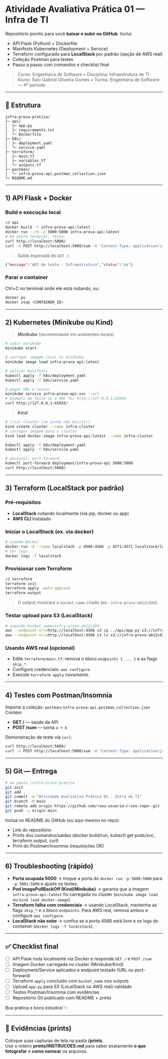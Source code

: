 # Atividade Avaliativa Prática 01 — Infra de TI

Repositório pronto para você **baixar e subir no GitHub**. Inclui:
- API Flask (Python) + Dockerfile
- Manifests Kubernetes (Deployment + Service)
- Terraform configurado para **LocalStack** por padrão (opção de AWS real)
- Coleção Postman para testes
- Passo a passo com comandos e checklist final

> Curso: Engenharia de Software • Disciplina: Infraestrutura de TI  
> Aluno: Ítalo Gabriel Oliveira Gomes • Turma: Engenharia de Software — 4º período

---

## 🧱 Estrutura

```
infra-prova-pratica/
├─ api/
│  ├─ app.py
│  ├─ requirements.txt
│  └─ Dockerfile
├─ k8s/
│  ├─ deployment.yaml
│  └─ service.yaml
├─ terraform/
│  ├─ main.tf
│  ├─ variables.tf
│  └─ outputs.tf
├─ postman/
│  └─ infra-prova-api.postman_collection.json
└─ README.md
```

---

## 1) API Flask + Docker

### Build e execução local
```bash
cd api
docker build -t infra-prova-api:latest .
docker run --rm -p 5000:5000 infra-prova-api:latest
# Em outro terminal, teste:
curl http://localhost:5000/
curl -X POST http://localhost:5000/sum -H "Content-Type: application/json" -d '{"a":3,"b":4.5}'
```

> Saída esperada do `GET /`:
```json
{"message":"API de teste - Infraestrutura","status":"ok"}
```

### Parar o container
Ctrl+C no terminal onde ele está rodando, ou:
```bash
docker ps
docker stop <CONTAINER_ID>
```

---

## 2) Kubernetes (Minikube **ou** Kind)

> **Minikube** (recomendado em ambientes locais)
```bash
# subir minikube
minikube start

# carregar imagem local no minikube
minikube image load infra-prova-api:latest

# aplicar manifests
kubectl apply -f k8s/deployment.yaml
kubectl apply -f k8s/service.yaml

# pegar URL e testar
minikube service infra-prova-api-svc --url
# Exemplo de teste se a URL for http://127.0.0.1:XXXXX
curl http://127.0.0.1:XXXXX/
```

> **Kind**
```bash
# criar cluster (se ainda não existir)
kind create cluster --name infra-cluster
# carregar imagem para o cluster
kind load docker-image infra-prova-api:latest --name infra-cluster

kubectl apply -f k8s/deployment.yaml
kubectl apply -f k8s/service.yaml

# opcional: port-forward
kubectl port-forward deployment/infra-prova-api 5000:5000
curl http://localhost:5000/
```

---

## 3) Terraform (LocalStack por padrão)

### Pré-requisitos
- **LocalStack** rodando localmente (via pip, docker ou app)
- **AWS CLI** instalado

### Iniciar o LocalStack (ex. via docker)
```bash
# usando Docker
docker run -d --name localstack -p 4566:4566 -p 4571:4571 localstack/localstack
# ver logs
docker logs -f localstack
```

### Provisionar com Terraform
```bash
cd terraform
terraform init
terraform apply -auto-approve
terraform output
```

> O output mostrará o `bucket_name` criado (ex.: `infra-prova-ab12cd34`).

### Testar upload para S3 (LocalStack)
```bash
# supondo bucket_name=infra-prova-ab12cd34
aws --endpoint-url=http://localhost:4566 s3 cp ../api/app.py s3://infra-prova-ab12cd34/app.py
aws --endpoint-url=http://localhost:4566 s3 ls s3://infra-prova-ab12cd34/
```

### Usando AWS real (opcional)
- Edite `terraform/main.tf`: remova o bloco `endpoints { ... }` e as flags `skip_*`.
- Configure credenciais: `aws configure`.
- Execute `terraform apply` novamente.

---

## 4) Testes com Postman/Insomnia

Importe a coleção: `postman/infra-prova-api.postman_collection.json`  
Contém:
- **GET /** — saúde da API
- **POST /sum** — soma `a + b`

Demonstração de teste via `curl`:
```bash
curl http://localhost:5000/
curl -X POST http://localhost:5000/sum -H "Content-Type: application/json" -d '{"a":10,"b":2.5}'
```

---

## 5) Git — Entrega

```bash
# na pasta /infra-prova-pratica
git init
git add .
git commit -m "Atividade Avaliativa Prática 01 - Infra de TI"
git branch -M main
git remote add origin https://github.com/<seu-usuario>/<seu-repo>.git
git push -u origin main
```

Inclua no README do GitHub (ou aqui mesmo no repo):
- Link do repositório
- Prints dos comandos/saídas (docker build/run, kubectl get pods/svc, terraform output, curl)
- Print do Postman/Insomnia (requisições OK)

---

## 6) Troubleshooting (rápido)

- **Porta ocupada 5000** → troque a porta do `docker run -p 5000:5000` para `-p 5001:5000` e ajuste os testes.
- **Pod ImagePullBackOff (Kind/Minikube)** → garanta que a imagem `infra-prova-api:latest` foi carregada no cluster (`minikube image load` ou `kind load docker-image`).
- **Terraform falha com credenciais** → usando LocalStack, mantenha as flags `skip_*` e o bloco `endpoints`. Para AWS real, remova ambos e configure `aws configure`.
- **LocalStack não sobe** → confira se a porta 4566 está livre e os logs do container (`docker logs -f localstack`).

---

## ✅ Checklist final

- [ ] API Flask roda localmente via Docker e responde `GET /` e `POST /sum`
- [ ] Imagem Docker carregada no cluster (Minikube/Kind)
- [ ] Deployment/Service aplicados e endpoint testado (URL ou port-forward)
- [ ] Terraform `apply` concluído com `bucket_name` nos outputs
- [ ] Upload `app.py` para S3 (LocalStack ou AWS real) validado
- [ ] Testes Postman/Insomnia com evidências
- [ ] Repositório Git publicado com README + prints

Boa prática e bons estudos! ✨

---

## 📸 Evidências (prints)
Coloque suas capturas de tela na pasta **/prints**.  
Use o roteiro **prints/INSTRUCOES.md** para saber exatamente **o que fotografar** e **como nomear** os arquivos.
